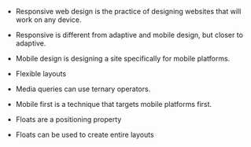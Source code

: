 - Responsive web design is the practice of designing websites that will work on any device.
- Responsive is different from adaptive and mobile design, but closer to adaptive.
- Mobile design is designing a site specifically for mobile platforms.
- Flexible layouts
- Media queries can use ternary operators.
- Mobile first is a technique that targets mobile platforms first.

- Floats are a positioning property
- Floats can be used to create entire layouts
